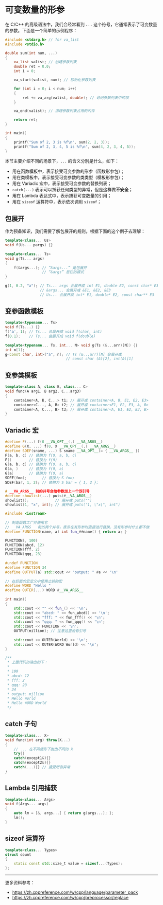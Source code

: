 # 可变数量的形参

在 C/C++ 的高级语法中，我们会经常看到 `...` 这个符号，它通常表示了可变数量的参数。下面是一个简单的示例程序：

```c
#include <stdarg.h> // for va_list
#include <stdio.h>

double sum(int num, ...)
{
    va_list valist; // 创建参数列表
    double ret = 0.0;
    int i = 0;

    va_start(valist, num); // 初始化参数列表

    for (int i = 0; i < num; i++)
    {
        ret += va_arg(valist, double); // 访问参数列表中的项
    }

    va_end(valist); // 清理参数列表占用的内存

    return ret;
}

int main()
{
    printf("Sum of 2, 3 is %f\n", sum(2, 2, 3));
    printf("Sum of 2, 3, 4, 5 is %f\n", sum(4, 2, 3, 4, 5));
}
```

本节主要介绍不同的场景下，`...` 的含义分别是什么，如下：

- 用在函数模板中，表示接受可变参数的形参（函数形参包）；
- 用在类模板中，表示接受可变参数的类类型（模板形参包）；
- 用在 Variadic 宏中，表示接受可变参数的替换列表；
- `catch(...)` 表示可以捕获任何类型的异常，但是这样做**不安全**；
- 用在 Lambda 表达式中，表示捕获可变数量的引用；
- 用在 `sizeof` 运算符中，表示依次调用 `sizeof`；

## 包展开

作为预备知识，我们需要了解包展开的规则，根据下面的这个例子去理解：

```cpp
template<class... Us>
void f(Us... pargs) {}
 
template<class... Ts>
void g(Ts... args)
{
    f(&args...); // “&args...” 是包展开
                 // “&args” 是它的模式
}
 
g(1, 0.2, "a"); // Ts... args 会展开成 int E1, double E2, const char* E3
                // &args... 会展开成 &E1, &E2, &E3
                // Us... 会展开成 int* E1, double* E2, const char** E3
```

## 变参函数模板

```cpp
template<typename... Ts>
void f(Ts...) {}
f('a', 1); // Ts... 会展开成 void f(char, int)
f(0.1);    // Ts... 会展开成 void f(double)
 
template<typename... Ts, int... N> void g(Ts (&...arr)[N]) {}
int n[1];
g<const char, int>("a", n); // Ts (&...arr)[N] 会展开成 
                            // const char (&)[2], int(&)[1]
```

## 变参类模板

```cpp
template<class A, class B, class... C>
void func(A arg1, B arg2, C...arg3)
{
    container<A, B, C...> t1; // 展开成 container<A, B, E1, E2, E3> 
    container<C..., A, B> t2; // 展开成 container<E1, E2, E3, A, B> 
    container<A, C..., B> t3; // 展开成 container<A, E1, E2, E3, B> 
}
```

## Variadic 宏

```cpp
#define F(...) f(0 __VA_OPT__(,) __VA_ARGS__)
#define G(X, ...) f(0, X __VA_OPT__(,) __VA_ARGS__)
#define SDEF(sname, ...) S sname __VA_OPT__(= { __VA_ARGS__ })
F(a, b, c) // 替换为 f(0, a, b, c)
F()        // 替换为 f(0)
G(a, b, c) // 替换为 f(0, a, b, c)
G(a, )     // 替换为 f(0, a)
G(a)       // 替换为 f(0, a)
SDEF(foo);       // 替换为 S foo;
SDEF(bar, 1, 2); // 替换为 S bar = { 1, 2 };

# __VA_ARGS__ 前的井号会给参数加上一个双引号
#define showlist(...) puts(#__VA_ARGS__)
showlist();            // 展开成 puts("")
showlist(1, "x", int); // 展开成 puts("1, \"x\", int")
```

```cpp
#include <iostream>
 
// 制造函数工厂并使用它
// __VA_ARGS__ 前的两个井号，表示在有形参时直接进行替换，没有形参时什么都不做
#define FUNCTION(name, a) int fun_##name() { return a; }

FUNCTION(, 100)
FUNCTION(abcd, 12)
FUNCTION(fff, 2)
FUNCTION(qqq, 23)
 
#undef FUNCTION
#define FUNCTION 34
#define OUTPUT(a) std::cout << "output: " #a << '\n'
 
// 在后面的宏定义中使用之前的宏
#define WORD "Hello "
#define OUTER(...) WORD #__VA_ARGS__
 
int main()
{
    std::cout << "" << fun_() << '\n';
    std::cout << "abcd: " << fun_abcd() << '\n';
    std::cout << "fff: " << fun_fff() << '\n';
    std::cout << "qqq: " << fun_qqq() << '\n';
    std::cout << FUNCTION << '\n';
    OUTPUT(million); // 注意这里没有引号
 
    std::cout << OUTER(World) << '\n';
    std::cout << OUTER(WORD World) << '\n';
}

/**
 * 上面代码的输出如下：
 *
 * 100
 * abcd: 12
 * fff: 2
 * qqq: 23
 * 34
 * output: million
 * Hello World
 * Hello WORD World
 */
```

## catch 子句

```cpp
template<class... X>
void func(int arg) throw(X...)
{
    // ... 在不同情形下抛出不同的 X
    try{}
    catch(except1&){}
    catch(except2&){}
    catch(...){} // 接受所有异常
}
```

## Lambda 引用捕获

```cpp
template<class... Args>
void f(Args... args)
{
    auto lm = [&, args...] { return g(args...); };
    lm();
}
```

## sizeof 运算符

```cpp
template<class... Types>
struct count
{
    static const std::size_t value = sizeof...(Types);
};
```

---

更多资料参考：

- <https://zh.cppreference.com/w/cpp/language/parameter_pack>
- <https://zh.cppreference.com/w/cpp/preprocessor/replace>
